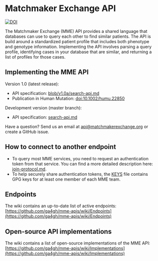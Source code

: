 # Matchmaker Exchange API

[![DOI](https://zenodo.org/badge/doi/10.5281/zenodo.17235.svg)](http://dx.doi.org/10.5281/zenodo.17235)

The Matchmaker Exchange (MME) API provides a shared language that databases can use to query each other to find similar patients. The API is build around a standardized patient profile that includes both phenotype and genotype information. Implementing the API involves parsing a query profile, identifying cases in your database that are similar, and returning a list of profiles for those cases.

## Implementing the MME API

Version 1.0 (latest release): 
* API specification: [blob/v1.0a/search-api.md](https://github.com/ga4gh/mme-apis/blob/v1.0a/search-api.md)
* Publication in Human Mutation: [doi:10.1002/humu.22850](http://dx.doi.org/10.1002/humu.22850)

Development version (master branch):
* API specification: [search-api.md](search-api.md)

Have a question? Send us an email at api@matchmakerexchange.org or create a GitHub issue.

## How to connect to another endpoint
* To query most MME services, you need to request an authentication token from that service. You can find a more detailed description here: [join-protocol.md](join-protocol.md).
* To help securely share authentication tokens, the [KEYS](KEYS) file contains GPG keys for at least one member of each MME team.

## Endpoints
The wiki contains an up-to-date list of active endpoints: [https://github.com/ga4gh/mme-apis/wiki/Endpoints](https://github.com/ga4gh/mme-apis/wiki/Endpoints)

## Open-source API implementations
The wiki contains a list of open-source implementations of the MME API: [https://github.com/ga4gh/mme-apis/wiki/Implementations](https://github.com/ga4gh/mme-apis/wiki/Implementations)

